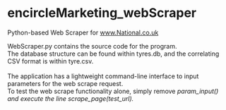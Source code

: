 # encircleMarketing_webScraper
Python-based Web Scraper for www.National.co.uk

WebScraper.py contains the source code for the program.<br/>
The database structure can be found within tyres.db, and the correlating CSV format is within tyre.csv.<br/>
<br/>
The application has a lightweight command-line interface to input parameters for the web scrape request.<br/>
To test the web scrape functionality alone, simply remove <i>param_input()<i/> and execute the line <i>scrape_page(test_url)<i/>.


